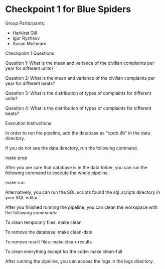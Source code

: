 # Checkpoint 1 for Blue Spiders

Group Participants:
 - Harkirat Gill
 - Igor Ryzhkov
 - Susan Mulhearn

Checkpoint 1 Questions

Question 1: What is the mean and variance of the civilian complaints per year for different units?

Question 2: What is the mean and variance of the civilian complaints per year for different beats?

Question 3: What is the distribution of types of complaints for different units?

Question 4: What is the distribution of types of complaints for different beats?



Execution Instructions

In order to run the pipeline, add the database as "cpdb.db" in the data directory.

If you do not see the data directory, run the following command.

make prep

After you are sure that database is in the data folder, you can run the following command to execute the whole pipeline.

make run

Alternatively, you can run the SQL scripts found the sql_scripts directory in your SQL editor.

After you finished running the pipeline, you can clean the workspace with the following commands:

To clean temporary files: make clean

To remove the database: make clean-data

To remove result files: make clean-results

To clean everything except for the code: make clean-full

After running the pipeline, you can access the logs in the logs directory.